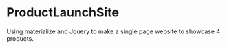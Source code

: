 # ProductLaunchSite
Using materialize and Jquery to make a single page website to showcase 4 products.
